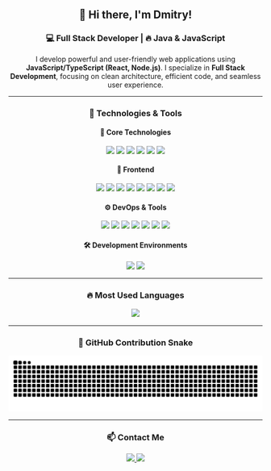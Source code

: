 <div align="center">

## 🚀 Hi there, I'm Dmitry!

### 💻 Full Stack Developer | 🔥 Java & JavaScript

I develop powerful and user-friendly web applications using **JavaScript/TypeScript (React, Node.js)**. I specialize in **Full Stack Development**, focusing on clean architecture, efficient code, and seamless user experience.

---

### 🔧 Technologies & Tools

#### 🎯 **Core Technologies**  
<p align="center">
  <img src="https://img.shields.io/badge/-Java-007396?style=flat-square&logo=java&logoColor=white"/>
  <img src="https://img.shields.io/badge/-Spring_Boot-6DB33F?style=flat-square&logo=spring-boot&logoColor=white"/>
  <img src="https://img.shields.io/badge/-JavaScript-F7DF1E?style=flat-square&logo=javascript&logoColor=black"/>
  <img src="https://img.shields.io/badge/-TypeScript-3178C6?style=flat-square&logo=typescript&logoColor=white"/>
  <img src="https://img.shields.io/badge/-Node.js-339933?style=flat-square&logo=node.js&logoColor=white"/>
  <img src="https://img.shields.io/badge/-MySQL-4479A1?style=flat-square&logo=mysql&logoColor=white"/>
</p>

#### 🎨 **Frontend**  
<p align="center">
  <img src="https://img.shields.io/badge/-Next.js-000000?style=flat-square&logo=nextdotjs&logoColor=white"/>
  <img src="https://img.shields.io/badge/-React-61DAFB?style=flat-square&logo=react&logoColor=black"/>
  <img src="https://img.shields.io/badge/-Redux-764ABC?style=flat-square&logo=redux&logoColor=white"/>
  <img src="https://img.shields.io/badge/-React_Router-CA4245?style=flat-square&logo=react-router&logoColor=white"/>
  <img src="https://img.shields.io/badge/-TailwindCSS-06B6D4?style=flat-square&logo=tailwind-css&logoColor=white"/>
  <img src="https://img.shields.io/badge/-Bootstrap-7952B3?style=flat-square&logo=bootstrap&logoColor=white"/>
  <img src="https://img.shields.io/badge/-HTML5-E34F26?style=flat-square&logo=html5&logoColor=white"/>
  <img src="https://img.shields.io/badge/-CSS3-1572B6?style=flat-square&logo=css3&logoColor=white"/>
</p>

#### ⚙️ **DevOps & Tools**  
<p align="center">
  <img src="https://img.shields.io/badge/-Docker-2496ED?style=flat-square&logo=docker&logoColor=white"/>
  <img src="https://img.shields.io/badge/-Postman-FF6C37?style=flat-square&logo=postman&logoColor=white"/>
  <img src="https://img.shields.io/badge/-Swagger-85EA2D?style=flat-square&logo=swagger&logoColor=black"/>
  <img src="https://img.shields.io/badge/-Git-F05032?style=flat-square&logo=git&logoColor=white"/>
  <img src="https://img.shields.io/badge/-GitHub-181717?style=flat-square&logo=github&logoColor=white"/>
  <img src="https://img.shields.io/badge/-Jira-0052CC?style=flat-square&logo=jira&logoColor=white"/>
  <img src="https://img.shields.io/badge/-Figma-F24E1E?style=flat-square&logo=figma&logoColor=white"/>
</p>

#### 🛠 **Development Environments**  
<p align="center">
  <img src="https://img.shields.io/badge/-IntelliJ_IDEA-000000?style=flat-square&logo=intellij-idea&logoColor=white"/>
  <img src="https://img.shields.io/badge/-VSCode-007ACC?style=flat-square&logo=visual-studio-code&logoColor=white"/>
</p>

---

### 🔥 Most Used Languages  
<p align="center">
  <img src="https://github-readme-stats.vercel.app/api/top-langs/?username=Loginofff&layout=compact&theme=tokyonight"/>
</p>

---

### 🐍 GitHub Contribution Snake  
<p align="center">
  <img src="https://raw.githubusercontent.com/Loginofff/Loginofff/output/github-contribution-grid-snake-dark.svg"/>
</p>

---

### 📫 Contact Me  
<p align="center">
  <a href="https://t.me/@Logger_err">
    <img src="https://img.shields.io/badge/Telegram-26A5E4?style=flat-square&logo=telegram&logoColor=white"/>
  </a>
  <a href="https://github.com/Loginofff">
    <img src="https://img.shields.io/badge/GitHub-181717?style=flat-square&logo=github&logoColor=white"/>
  </a>
</p>

</div>
